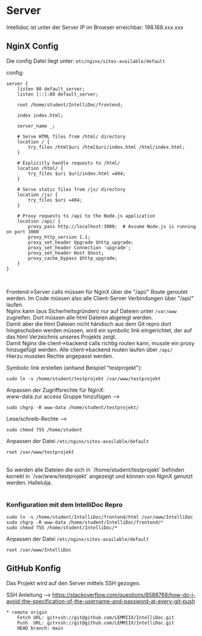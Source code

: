 # Server

Intellidoc ist unter der Server IP im Browser erreichbar: 198.168.xxx.xxx

## NginX Config

Die config Datei liegt unter: `etc/nginx/sites-available/default`

config:
```
server {
    listen 80 default_server;
    listen [::]:80 default_server;

    root /home/student/IntelliDoc/frontend;

    index index.html;

    server_name _;

    # Serve HTML files from /html/ directory
    location / {
        try_files /html$uri /html$uri/index.html /html/index.html;
    }

    # Explicitly handle requests to /html/
    location /html/ {
        try_files $uri $uri/index.html =404;
    }

    # Serve static files from /js/ directory
    location /js/ {
        try_files $uri =404;
    }

    # Proxy requests to /api to the Node.js application
    location /api/ {
        proxy_pass http://localhost:3000;  # Assume Node.js is running on port 3000
        proxy_http_version 1.1;
        proxy_set_header Upgrade $http_upgrade;
        proxy_set_header Connection 'upgrade';
        proxy_set_header Host $host;
        proxy_cache_bypass $http_upgrade;
    }
}
```
<br>

Frontend->Server calls müssen für NginX über die "/api/" Route geroutet werden. Im Code müssen also alle Client-Server Verbindungen über "/api/" laufen.<br>
Nginx kann (aus Sicherheitsgründen) nur auf Dateien unter `/var/www` zugreifen. Dort müssen alle html Dateien abgelegt werden.<br>
Damit aber die html Dateien nicht händisch aus dem Git repro dort hingeschoben werden müssen, wird ein symbolic link eingerichtet, der auf das html Verzeichnis unseres Projekts zeigt.<br>
Damit Nginx die client->backend calls richtig routen kann, musste ein proxy hinzugefügt werden. Alle client->backend routen laufen über `/api/`<br>
Hierzu mussten Rechte angepasst werden.<br>

Symbolic link erstellen (anhand Beispiel "testprojekt"):
```
sudo ln -s /home/student/testprojekt /var/www/testprojekt
```

Anpassen der Zugriffsrechte für NginX:<br>
www-data zur access Gruppe hinzufügen -->
```
sudo chgrp -R www-data /home/student/testprojekt/
```
Lese/schreib-Rechte --> 
```
sudo chmod 755 /home/student
```

Anpassen der Datei `/etc/nginx/sites-available/default`
```
root /var/www/testprojekt
```
<br>
So werden alle Dateien die sich in `/home/student/testprojekt` befinden korrekt in `/var/www/testprojekt` angezeigt und können von NginX genutzt werden. Hallelulja.<br><br>

### Konfiguration mit dem IntelliDoc Repro

```
sudo ln -s /home/student/IntelliDoc/frontend/html /var/www/IntelliDoc
sudo chgrp -R www-data /home/student/IntelliDoc/frontend/*
sudo chmod 755 /home/student/IntelliDoc/*
```

Anpassen der Datei `/etc/nginx/sites-available/default`
```
root /var/www/IntelliDoc
```

## GitHub Konfig

Das Projekt wird auf den Server mittels SSH gezogen.<br>

SSH Anleitung --> https://stackoverflow.com/questions/8588768/how-do-i-avoid-the-specification-of-the-username-and-password-at-every-git-push <br>
```
* remote origin
    Fetch URL: git+ssh://git@github.com/LEMMIIX/IntelliDoc.git
    Push  URL: git+ssh://git@github.com/LEMMIIX/IntelliDoc.git
    HEAD branch: main
```
